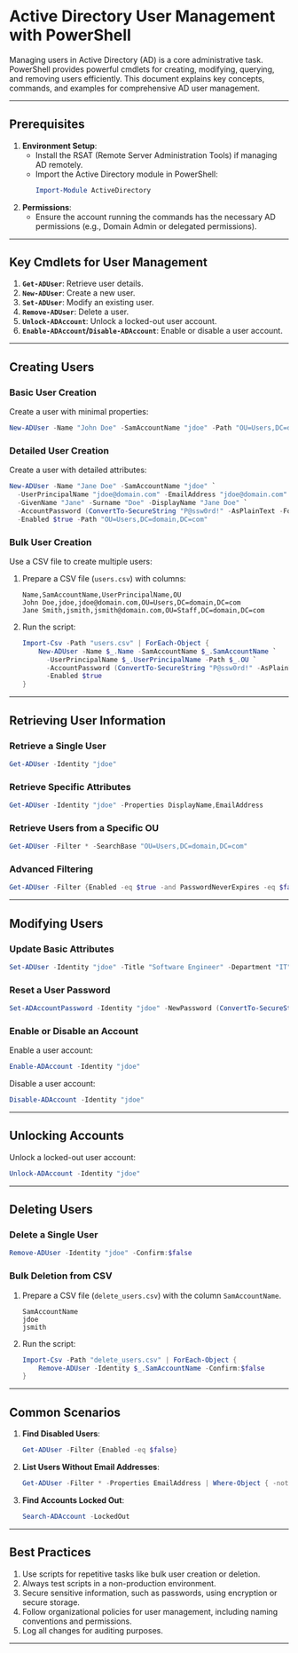 # Active Directory User Management with PowerShell

Managing users in Active Directory (AD) is a core administrative task. PowerShell provides powerful cmdlets for creating, modifying, querying, and removing users efficiently. This document explains key concepts, commands, and examples for comprehensive AD user management.

---

## Prerequisites
1. **Environment Setup**:
   - Install the RSAT (Remote Server Administration Tools) if managing AD remotely.
   - Import the Active Directory module in PowerShell:
     ```powershell
     Import-Module ActiveDirectory
     ```
2. **Permissions**:
   - Ensure the account running the commands has the necessary AD permissions (e.g., Domain Admin or delegated permissions).

---

## Key Cmdlets for User Management
1. **`Get-ADUser`**: Retrieve user details.
2. **`New-ADUser`**: Create a new user.
3. **`Set-ADUser`**: Modify an existing user.
4. **`Remove-ADUser`**: Delete a user.
5. **`Unlock-ADAccount`**: Unlock a locked-out user account.
6. **`Enable-ADAccount`/`Disable-ADAccount`**: Enable or disable a user account.

---

## Creating Users
### Basic User Creation
Create a user with minimal properties:
```powershell
New-ADUser -Name "John Doe" -SamAccountName "jdoe" -Path "OU=Users,DC=domain,DC=com"
```

### Detailed User Creation
Create a user with detailed attributes:
```powershell
New-ADUser -Name "Jane Doe" -SamAccountName "jdoe" `
  -UserPrincipalName "jdoe@domain.com" -EmailAddress "jdoe@domain.com" `
  -GivenName "Jane" -Surname "Doe" -DisplayName "Jane Doe" `
  -AccountPassword (ConvertTo-SecureString "P@ssw0rd!" -AsPlainText -Force) `
  -Enabled $true -Path "OU=Users,DC=domain,DC=com"
```

### Bulk User Creation
Use a CSV file to create multiple users:
1. Prepare a CSV file (`users.csv`) with columns:
   ```csv
   Name,SamAccountName,UserPrincipalName,OU
   John Doe,jdoe,jdoe@domain.com,OU=Users,DC=domain,DC=com
   Jane Smith,jsmith,jsmith@domain.com,OU=Staff,DC=domain,DC=com
   ```
2. Run the script:
   ```powershell
   Import-Csv -Path "users.csv" | ForEach-Object {
       New-ADUser -Name $_.Name -SamAccountName $_.SamAccountName `
         -UserPrincipalName $_.UserPrincipalName -Path $_.OU `
         -AccountPassword (ConvertTo-SecureString "P@ssw0rd!" -AsPlainText -Force) `
         -Enabled $true
   }
   ```

---

## Retrieving User Information
### Retrieve a Single User
```powershell
Get-ADUser -Identity "jdoe"
```

### Retrieve Specific Attributes
```powershell
Get-ADUser -Identity "jdoe" -Properties DisplayName,EmailAddress
```

### Retrieve Users from a Specific OU
```powershell
Get-ADUser -Filter * -SearchBase "OU=Users,DC=domain,DC=com"
```

### Advanced Filtering
```powershell
Get-ADUser -Filter {Enabled -eq $true -and PasswordNeverExpires -eq $false}
```

---

## Modifying Users
### Update Basic Attributes
```powershell
Set-ADUser -Identity "jdoe" -Title "Software Engineer" -Department "IT"
```

### Reset a User Password
```powershell
Set-ADAccountPassword -Identity "jdoe" -NewPassword (ConvertTo-SecureString "NewP@ssw0rd!" -AsPlainText -Force) -Reset
```

### Enable or Disable an Account
Enable a user account:
```powershell
Enable-ADAccount -Identity "jdoe"
```
Disable a user account:
```powershell
Disable-ADAccount -Identity "jdoe"
```

---

## Unlocking Accounts
Unlock a locked-out user account:
```powershell
Unlock-ADAccount -Identity "jdoe"
```

---

## Deleting Users
### Delete a Single User
```powershell
Remove-ADUser -Identity "jdoe" -Confirm:$false
```

### Bulk Deletion from CSV
1. Prepare a CSV file (`delete_users.csv`) with the column `SamAccountName`.
   ```csv
   SamAccountName
   jdoe
   jsmith
   ```
2. Run the script:
   ```powershell
   Import-Csv -Path "delete_users.csv" | ForEach-Object {
       Remove-ADUser -Identity $_.SamAccountName -Confirm:$false
   }
   ```

---

## Common Scenarios
1. **Find Disabled Users**:
   ```powershell
   Get-ADUser -Filter {Enabled -eq $false}
   ```

2. **List Users Without Email Addresses**:
   ```powershell
   Get-ADUser -Filter * -Properties EmailAddress | Where-Object { -not $_.EmailAddress }
   ```

3. **Find Accounts Locked Out**:
   ```powershell
   Search-ADAccount -LockedOut
   ```

---

## Best Practices
1. Use scripts for repetitive tasks like bulk user creation or deletion.
2. Always test scripts in a non-production environment.
3. Secure sensitive information, such as passwords, using encryption or secure storage.
4. Follow organizational policies for user management, including naming conventions and permissions.
5. Log all changes for auditing purposes.

---


